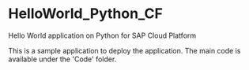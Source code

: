 # HelloWorld_Python_CF
Hello World application on Python for SAP Cloud Platform

This is a sample application to deploy the application. The main code is available under the 'Code' folder. 
